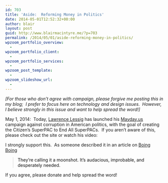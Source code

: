 ```yaml
---
id: 703
title: 'Aside:  Reforming Money in Politics'
date: 2014-05-01T12:52:32+00:00
author: blair
layout: post
guid: http://www.blairmacintyre.me/?p=703
permalink: /2014/05/01/aside-reforming-money-in-politics/
wpzoom_portfolio_overview:
  - 
wpzoom_portfolio_client:
  - 
wpzoom_portfolio_services:
  - 
wpzoom_post_template:
  - 
wpzoom_slideshow_url:
  - 
---
```

_[For those who don&#8217;t agree with campaign, please forgive me posting this in my blog;  I prefer to focus here on technology and design issues.  However, I believe strongly in this issue and want to help spread the word!]_

May 1, 2014:  Today, [Lawrence Lessig](http://www.lessig.org) has launched his [Mayday.us](http://mayday.us) campaign against corruption in American politics, with the goal of creating the Citizen&#8217;s SuperPAC to End All SuperPACs.  If you aren&#8217;t aware of this, please check out the site or watch his video:

<span class="vvqbox vvqvimeo" style="width:400px;height:300px;"></span> 

I strongly support this.  As someone described it in an article on [Boing Boing](http://boingboing.net/2014/05/01/mayday-larry-lessig-launches.html)

> <span style="color: #111111;">They&#8217;re calling it a moonshot. It&#8217;s audacious, improbable, and desperately needed.</span>

If you agree, please donate and help spread the word!

<center>
</center>